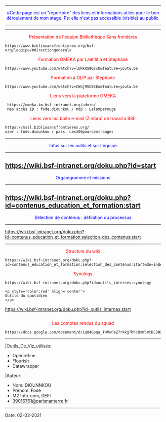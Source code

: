 -----------------------------------------------------------------------------
<p style='color:blue' align='center'>
#Cette page est un "repertoire" des liens et informations utiles pour le bon déroulement de mon stage.
Ps: elle n'est pas accessible (visible) au public.
</p>

-----------------------------------------------------------------------------

------------------
<p style='color:red' align='center'>
Présentation de l'équipe Bibliothèque Sans frontières
</p>

```
https://www.bibliosansfrontieres.org/bsf-org/lequipe/#directiongenerale
```


<p style='color:red' align='center'>
Formation OMEKA par Laetititia et Stephane 
</p>

```
https://www.youtube.com/watch?v=lURkRS9GscU&feature=youtu.be
```

<p style='color:red' align='center'>
Formation à OLIP par Stéphane
</p>

```
https://www.youtube.com/watch?v=CWojM5CEEEo&feature=youtu.be
```


<p style='color:red' align='center'>
Liens vers la plateforme OMEKA
</p>

```
 https://omeka.tm.bsf-intranet.org/admin/
 Mes accès ID : fode.diounkou / mdp : Lalamperouge
 ```


<p style='color:red' align='center'>
Liens vers ma boite e-mail (Zimbra) de travail à BSF
</p>

```
https://mail.bibliosansfrontieres.org/
user : fode.diounkou / pass: Les100pourcentrouges
```
 

-----------------
<p style='color:blue' align='center'>
Infos sur les outils et sur l'équipe 
</p>

-----------------
https://wiki.bsf-intranet.org/doku.php?id=start 
-----------------
<p style='color:blue' align='center'>
Organigramme et missions
</p>


-----------------
https://wiki.bsf-intranet.org/doku.php?id=contenus_education_et_formation:start
-----------------
<p style='color:blue' align='center'>
Sélection de contenus : définition du processus
</p>

-----------------
https://wiki.bsf-intranet.org/doku.php?id=contenus_education_et_formation:selection_des_contenus:start

------------------
<p style='color:red' align='center'>
Structure du wiki
</p>

```
https://wiki.bsf-intranet.org/doku.php?id=contenus_education_et_formation:selection_des_contenus:start&do=index

```
<p style='color:red' align='center'>
Synology
</p>

```
https://wiki.bsf-intranet.org/doku.php?id=outils_internes:synology

```

```
<p style='color:red' align='center'>
Outils du quotidien
</p>

```
https://wiki.bsf-intranet.org/doku.php?id=outils_internes:start

```

```
<p style='color:red' align='center'>
Les comptes rendus du squad
</p>

```
https://docs.google.com/document/d/1qO4Gpqa_T4MwPeZ7rkkgThhc8xW5mtDCSNseyqcNfBE/edit#
```

----
|Outils_De_Viz_utilisés: 
  - Openrefine
  - Flourish
  - Datawrapper
  
|Auteur:
  - Nom: DIOUNNKOU
  - Prénom: Fodé
  - M2 Info-com, DEFI
  - 39016761@parisnanterre.fr
  
-----------------
Date: 02-02-2021



